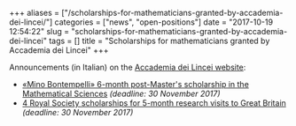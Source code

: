 +++
aliases = ["/scholarships-for-mathematicians-granted-by-accademia-dei-lincei/"]
categories = ["news", "open-positions"]
date = "2017-10-19 12:54:22"
slug = "scholarships-for-mathematicians-granted-by-accademia-dei-lincei"
tags = []
title = "Scholarships for mathematicians granted by Accademia dei Lincei"
+++

Announcements (in Italian) on the [Accademia dei Lincei
website](https://www.lincei.it/modules.php?name=Borse_premi&file=lista):

-   [«Mino Bontempelli» 6-month post-Master's scholarship in the
    Mathematical
    Sciences](https://www.lincei.it/modules.php?name=Borse_premi&file=lista&func=Borse_premi_scheda&Id=499)
    *(deadline: 30 November 2017)*
-   [4 Royal Society scholarships for 5-month research visits to Great
    Britain](https://www.lincei.it/modules.php?name=Borse_premi&file=lista&func=Borse_premi_scheda&Id=500)
    *(deadline: 30 November 2017)*

 
